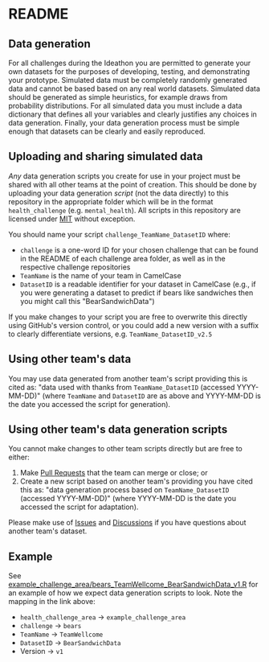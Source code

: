 # README

## Data generation

For all challenges during the Ideathon you are permitted to generate your own datasets for the purposes of developing, testing, and demonstrating your prototype.
Simulated data must be completely randomly generated data and cannot be based based on any real world datasets.
Simulated data should be generated as simple heuristics, for example draws from probability distributions.
For all simulated data you must include a data dictionary that defines all your variables and clearly justifies any choices in data generation.
Finally, your data generation process must be simple enough that datasets can be clearly and easily reproduced.

## Uploading and sharing simulated data

*Any* data generation scripts you create for use in your project must be shared with all other teams at the point of creation.
This should be done by uploading your data generation *script* (not the data directly) to this repository in the appropriate folder which will be in the format `health_challenge` (e.g. `mental_health`).
All scripts in this repository are licensed under [MIT](https://github.com/WellcomeIdeathon2023/simulated_data/blob/main/LICENSE) without exception.

You should name your script `challenge_TeamName_DatasetID` where:

* `challenge` is a one-word ID for your chosen challenge that can be found in the README of each challenge area folder, as well as in the respective challenge repositories
* `TeamName` is the name of your team in CamelCase
* `DatasetID` is a readable identifier for your dataset in CamelCase (e.g., if you were generating a dataset to predict if bears like sandwiches then you might call this "BearSandwichData")

If you make changes to your script you are free to overwrite this directly using GitHub's version control, or you could add a new version with a suffix to clearly differentiate versions, e.g. `TeamName_DatasetID_v2.5`

## Using other team's data

You may use data generated from another team's script providing this is cited as: "data used with thanks from `TeamName_DatasetID` (accessed YYYY-MM-DD)" (where `TeamName` and `DatasetID` are as above and YYYY-MM-DD is the date you accessed the script for generation).

## Using other team's data generation scripts

You cannot make changes to other team scripts directly but are free to either:

1. Make [Pull Requests](https://github.com/WellcomeIdeathon2023/simulated_data/pulls) that the team can merge or close; or
2. Create a new script based on another team's providing you have cited this as: "data generation process based on `TeamName_DatasetID` (accessed YYYY-MM-DD)" (where YYYY-MM-DD is the date you accessed the script for adaptation).

Please make use of [Issues](https://github.com/WellcomeIdeathon2023/simulated_data/issues) and [Discussions](https://github.com/WellcomeIdeathon2023/simulated_data/discussions) if you have questions about another team's dataset.


## Example

See [example_challenge_area/bears_TeamWellcome_BearSandwichData_v1.R](example_challenge_area/bears_TeamWellcome_BearSandwichData_v1.R) for an example of how we expect data generation scripts to look.
Note the mapping in the link above:

* `health_challenge_area` -> `example_challenge_area`
* `challenge` -> `bears`
* `TeamName` -> `TeamWellcome`
* `DatasetID` -> `BearSandwichData`
* Version -> `v1`

